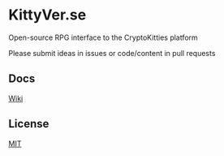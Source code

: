 # KittyVer.se
Open-source RPG interface to the CryptoKitties platform

Please submit ideas in issues or code/content in pull requests

## Docs

[Wiki](https://github.com/CryptoKittiesCity/KittyVer.se/wiki)

## License

[MIT](LICENSE.md)
